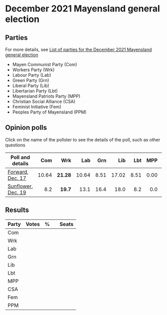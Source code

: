 # December 2021 Mayensland general election

## Parties
For more details, see [List of parties for the December 2021 Mayensland general election](election_2021-12_parties.md)

- Mayen Communist Party (Com)
- Workers Party (Wrk)
- Labour Party (Lab)
- Green Party (Grn)
- Liberal Party (Lib)
- Libertarian Party (Lbt)
- Mayensland Patriots Party (MPP)
- Christian Social Alliance (CSA)
- Feminist Initiative (Fem)
- Peoples Party of Mayensland (PPM)

## Opinion polls

Click on the name of the pollster to see the details of the poll, such as other questions

| Poll and details | Com | Wrk | Lab | Grn | Lib | Lbt | MPP | CSA | Fem | PPM |
|------------------|----:|----:|----:|----:|----:|----:|----:|----:|----:|----:|
| [Forward, Dec. 17](poll_Forward_20211217.md) | 10.64 | **21.28** | 10.64 | 8.51 | 17.02 | 8.51 | 0.00 | 12.77 | – | 8.51 |
| [Sunflower, Dec. 19](poll_Sunflower_20211219.md) | 8.2 | **19.7** | 13.1 | 16.4 | 18.0 | 8.2 | 0.0 | 11.5 | – | 4.9

## Results

| Party | Votes | % |  | Seats |
|-------|------:|--:|:-|------:|
| Com | | | | |
| Wrk | | | | |
| Lab | | | | |
| Grn | | | | |
| Lib | | | | |
| Lbt | | | | |
| MPP | | | | |
| CSA | | | | |
| Fem | | | | |
| PPM | | | | |
